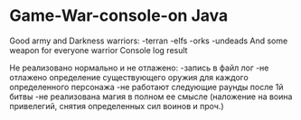 # Game-War-console-on Java
Good army and Darkness
warriors:
-terran
-elfs
-orks
-undeads
And some weapon for everyone warrior
Console log result

Не реализовано нормально и не отлажено:
-запись в файл лог
-не отлажено определение существующего оружия для каждого определенного персонажа
-не работают следующие раунды после 1й битвы
-не реализована магия в полном ее смысле (наложение на воина привелегий, снятия определенных сил воинов и проч.)

